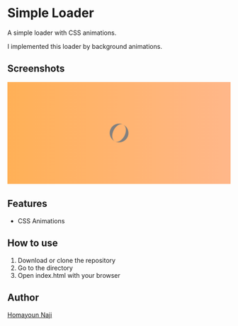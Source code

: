 # Simple Loader

A simple loader with CSS animations.

I implemented this loader by background animations.

## Screenshots

![loader](./Images/screenshot.png)

## Features

-   CSS Animations

## How to use

1.  Download or clone the repository
2.  Go to the directory
3.  Open index.html with your browser

## Author

[Homayoun Naji](https://github.com/Homayoun-Naji)
